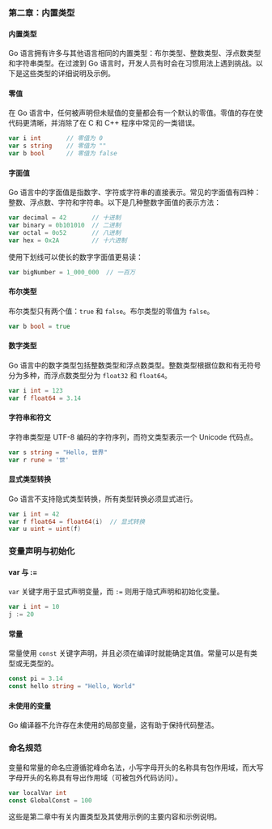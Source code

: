 ### 第二章：内置类型

#### 内置类型
Go 语言拥有许多与其他语言相同的内置类型：布尔类型、整数类型、浮点数类型和字符串类型。在过渡到 Go 语言时，开发人员有时会在习惯用法上遇到挑战。以下是这些类型的详细说明及示例。

#### 零值
在 Go 语言中，任何被声明但未赋值的变量都会有一个默认的零值。零值的存在使代码更清晰，并消除了在 C 和 C++ 程序中常见的一类错误。

```go
var i int       // 零值为 0
var s string    // 零值为 ""
var b bool      // 零值为 false
```

#### 字面值
Go 语言中的字面值是指数字、字符或字符串的直接表示。常见的字面值有四种：整数、浮点数、字符和字符串。以下是几种整数字面值的表示方法：

```go
var decimal = 42       // 十进制
var binary = 0b101010  // 二进制
var octal = 0o52       // 八进制
var hex = 0x2A         // 十六进制
```

使用下划线可以使长的数字字面值更易读：

```go
var bigNumber = 1_000_000  // 一百万
```

#### 布尔类型
布尔类型只有两个值：`true` 和 `false`。布尔类型的零值为 `false`。

```go
var b bool = true
```

#### 数字类型
Go 语言中的数字类型包括整数类型和浮点数类型。整数类型根据位数和有无符号分为多种，而浮点数类型分为 `float32` 和 `float64`。

```go
var i int = 123
var f float64 = 3.14
```

#### 字符串和符文
字符串类型是 UTF-8 编码的字符序列，而符文类型表示一个 Unicode 代码点。

```go
var s string = "Hello, 世界"
var r rune = '世'
```

#### 显式类型转换
Go 语言不支持隐式类型转换，所有类型转换必须显式进行。

```go
var i int = 42
var f float64 = float64(i)  // 显式转换
var u uint = uint(f)
```

### 变量声明与初始化

#### var 与 :=
`var` 关键字用于显式声明变量，而 `:=` 则用于隐式声明和初始化变量。

```go
var i int = 10
j := 20
```

#### 常量
常量使用 `const` 关键字声明，并且必须在编译时就能确定其值。常量可以是有类型或无类型的。

```go
const pi = 3.14
const hello string = "Hello, World"
```

#### 未使用的变量
Go 编译器不允许存在未使用的局部变量，这有助于保持代码整洁。

### 命名规范
变量和常量的命名应遵循驼峰命名法，小写字母开头的名称具有包作用域，而大写字母开头的名称具有导出作用域（可被包外代码访问）。

```go
var localVar int
const GlobalConst = 100
```

这些是第二章中有关内置类型及其使用示例的主要内容和示例说明。
